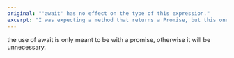 ```yaml
---
original: "'await' has no effect on the type of this expression."
excerpt: "I was expecting a method that returns a Promise, but this one does not."
---
```


the use of await is only meant to be with a promise, otherwise it will be unnecessary.